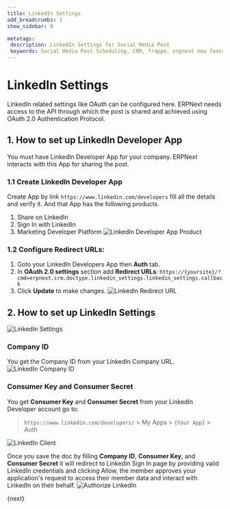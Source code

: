 ```yaml
---
title: LinkedIn Settings
add_breadcrumbs: 1
show_sidebar: 0

metatags:
 description: LinkedIn Settings for Social Media Post
 keywords: Social Media Post Scheduling, CRM, frappe, erpnext new features, erp, open source erp, free erp, security
---
```


# LinkedIn Settings

LinkedIn related settings like OAuth can be configured here. ERPNext needs access to the API through which the post is shared and achieved using OAuth 2.0 Authentication Protocol.

## 1. How to set up LinkedIn Developer App

You must have LinkedIn Developer App for your company. ERPNext interacts with this App for sharing the post. 

### 1.1 Create LinkedIn Developer App

Create App by link `https://www.linkedin.com/developers` fill all the details and verify it. And that App has the following products.

1. Share on LinkedIn
2. Sign In with LinkedIn
3. Marketing Developer Platform
![LinkedIn Developer App Product](/docs/assets/img/crm/linkedin-dev-products.png)

### 1.2 Configure Redirect URLs:

1. Goto your LinkedIn Developers App then **Auth** tab.
2. In **OAuth 2.0 settings** section add **Redirect URLs**:
`https://{yoursite}/?cmd=erpnext.crm.doctype.linkedin_settings.linkedin_settings.callback`
3. Click **Update** to make changes. 
![LinkedIn Redirect URL](/docs/assets/img/crm/linkedin-redirect-urls.gif)

## 2. How to set up LinkedIn Settings

![LinkedIn Settings](/docs/assets/img/crm/linkedin-settings.png)

### Company ID
You get the Company ID from your LinkedIn Company URL.
![LinkedIn Company ID](/docs/assets/img/crm/linkedin-company-id.png)

### Consumer Key and Consumer Secret
You get **Consumer Key** and **Consumer Secret** from your LinkedIn Developer account go to:
> `https://www.linkedin.com/developers/` > My Apps > `{Your App}` > Auth

![LinkedIn Client](/docs/assets/img/crm/linkedin-client.png)

Once you save the doc by filling **Company ID**, **Consumer Key**, and **Consumer Secret** it will redirect to LinkedIn Sign In page by providing valid LinkedIn credentials and clicking Allow, the member approves your application's request to access their member data and interact with LinkedIn on their behalf. 
![Authorize LinkedIn](/docs/assets/img/crm/authorize-linkedin.jpg)

{next}